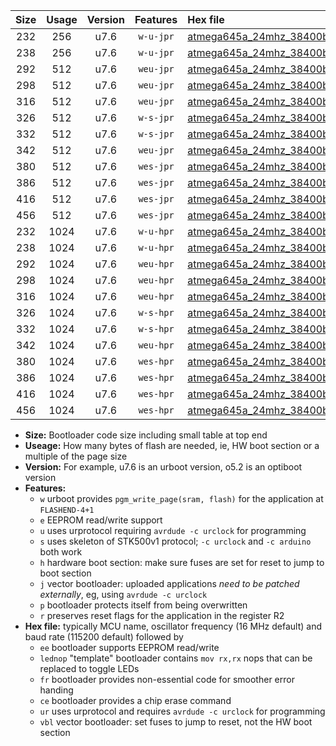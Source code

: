 |Size|Usage|Version|Features|Hex file|
|:-:|:-:|:-:|:-:|:--|
|232|256|u7.6|`w-u-jpr`|[atmega645a_24mhz_38400bps_ur_vbl.hex](https://raw.githubusercontent.com/stefanrueger/urboot/main/atmega645a_24mhz_38400bps_ur_vbl.hex)|
|238|256|u7.6|`w-u-jpr`|[atmega645a_24mhz_38400bps_lednop_ur_vbl.hex](https://raw.githubusercontent.com/stefanrueger/urboot/main/atmega645a_24mhz_38400bps_lednop_ur_vbl.hex)|
|292|512|u7.6|`weu-jpr`|[atmega645a_24mhz_38400bps_ee_ur_vbl.hex](https://raw.githubusercontent.com/stefanrueger/urboot/main/atmega645a_24mhz_38400bps_ee_ur_vbl.hex)|
|298|512|u7.6|`weu-jpr`|[atmega645a_24mhz_38400bps_ee_lednop_ur_vbl.hex](https://raw.githubusercontent.com/stefanrueger/urboot/main/atmega645a_24mhz_38400bps_ee_lednop_ur_vbl.hex)|
|316|512|u7.6|`weu-jpr`|[atmega645a_24mhz_38400bps_ee_lednop_fr_ur_vbl.hex](https://raw.githubusercontent.com/stefanrueger/urboot/main/atmega645a_24mhz_38400bps_ee_lednop_fr_ur_vbl.hex)|
|326|512|u7.6|`w-s-jpr`|[atmega645a_24mhz_38400bps_vbl.hex](https://raw.githubusercontent.com/stefanrueger/urboot/main/atmega645a_24mhz_38400bps_vbl.hex)|
|332|512|u7.6|`w-s-jpr`|[atmega645a_24mhz_38400bps_lednop_vbl.hex](https://raw.githubusercontent.com/stefanrueger/urboot/main/atmega645a_24mhz_38400bps_lednop_vbl.hex)|
|342|512|u7.6|`weu-jpr`|[atmega645a_24mhz_38400bps_ee_lednop_fr_ce_ur_vbl.hex](https://raw.githubusercontent.com/stefanrueger/urboot/main/atmega645a_24mhz_38400bps_ee_lednop_fr_ce_ur_vbl.hex)|
|380|512|u7.6|`wes-jpr`|[atmega645a_24mhz_38400bps_ee_vbl.hex](https://raw.githubusercontent.com/stefanrueger/urboot/main/atmega645a_24mhz_38400bps_ee_vbl.hex)|
|386|512|u7.6|`wes-jpr`|[atmega645a_24mhz_38400bps_ee_lednop_vbl.hex](https://raw.githubusercontent.com/stefanrueger/urboot/main/atmega645a_24mhz_38400bps_ee_lednop_vbl.hex)|
|416|512|u7.6|`wes-jpr`|[atmega645a_24mhz_38400bps_ee_lednop_fr_vbl.hex](https://raw.githubusercontent.com/stefanrueger/urboot/main/atmega645a_24mhz_38400bps_ee_lednop_fr_vbl.hex)|
|456|512|u7.6|`wes-jpr`|[atmega645a_24mhz_38400bps_ee_lednop_fr_ce_vbl.hex](https://raw.githubusercontent.com/stefanrueger/urboot/main/atmega645a_24mhz_38400bps_ee_lednop_fr_ce_vbl.hex)|
|232|1024|u7.6|`w-u-hpr`|[atmega645a_24mhz_38400bps_ur.hex](https://raw.githubusercontent.com/stefanrueger/urboot/main/atmega645a_24mhz_38400bps_ur.hex)|
|238|1024|u7.6|`w-u-hpr`|[atmega645a_24mhz_38400bps_lednop_ur.hex](https://raw.githubusercontent.com/stefanrueger/urboot/main/atmega645a_24mhz_38400bps_lednop_ur.hex)|
|292|1024|u7.6|`weu-hpr`|[atmega645a_24mhz_38400bps_ee_ur.hex](https://raw.githubusercontent.com/stefanrueger/urboot/main/atmega645a_24mhz_38400bps_ee_ur.hex)|
|298|1024|u7.6|`weu-hpr`|[atmega645a_24mhz_38400bps_ee_lednop_ur.hex](https://raw.githubusercontent.com/stefanrueger/urboot/main/atmega645a_24mhz_38400bps_ee_lednop_ur.hex)|
|316|1024|u7.6|`weu-hpr`|[atmega645a_24mhz_38400bps_ee_lednop_fr_ur.hex](https://raw.githubusercontent.com/stefanrueger/urboot/main/atmega645a_24mhz_38400bps_ee_lednop_fr_ur.hex)|
|326|1024|u7.6|`w-s-hpr`|[atmega645a_24mhz_38400bps.hex](https://raw.githubusercontent.com/stefanrueger/urboot/main/atmega645a_24mhz_38400bps.hex)|
|332|1024|u7.6|`w-s-hpr`|[atmega645a_24mhz_38400bps_lednop.hex](https://raw.githubusercontent.com/stefanrueger/urboot/main/atmega645a_24mhz_38400bps_lednop.hex)|
|342|1024|u7.6|`weu-hpr`|[atmega645a_24mhz_38400bps_ee_lednop_fr_ce_ur.hex](https://raw.githubusercontent.com/stefanrueger/urboot/main/atmega645a_24mhz_38400bps_ee_lednop_fr_ce_ur.hex)|
|380|1024|u7.6|`wes-hpr`|[atmega645a_24mhz_38400bps_ee.hex](https://raw.githubusercontent.com/stefanrueger/urboot/main/atmega645a_24mhz_38400bps_ee.hex)|
|386|1024|u7.6|`wes-hpr`|[atmega645a_24mhz_38400bps_ee_lednop.hex](https://raw.githubusercontent.com/stefanrueger/urboot/main/atmega645a_24mhz_38400bps_ee_lednop.hex)|
|416|1024|u7.6|`wes-hpr`|[atmega645a_24mhz_38400bps_ee_lednop_fr.hex](https://raw.githubusercontent.com/stefanrueger/urboot/main/atmega645a_24mhz_38400bps_ee_lednop_fr.hex)|
|456|1024|u7.6|`wes-hpr`|[atmega645a_24mhz_38400bps_ee_lednop_fr_ce.hex](https://raw.githubusercontent.com/stefanrueger/urboot/main/atmega645a_24mhz_38400bps_ee_lednop_fr_ce.hex)|

- **Size:** Bootloader code size including small table at top end
- **Useage:** How many bytes of flash are needed, ie, HW boot section or a multiple of the page size
- **Version:** For example, u7.6 is an urboot version, o5.2 is an optiboot version
- **Features:**
  + `w` urboot provides `pgm_write_page(sram, flash)` for the application at `FLASHEND-4+1`
  + `e` EEPROM read/write support
  + `u` uses urprotocol requiring `avrdude -c urclock` for programming
  + `s` uses skeleton of STK500v1 protocol; `-c urclock` and `-c arduino` both work
  + `h` hardware boot section: make sure fuses are set for reset to jump to boot section
  + `j` vector bootloader: uploaded applications *need to be patched externally*, eg, using `avrdude -c urclock`
  + `p` bootloader protects itself from being overwritten
  + `r` preserves reset flags for the application in the register R2
- **Hex file:** typically MCU name, oscillator frequency (16 MHz default) and baud rate (115200 default) followed by
  + `ee` bootloader supports EEPROM read/write
  + `lednop` "template" bootloader contains `mov rx,rx` nops that can be replaced to toggle LEDs
  + `fr` bootloader provides non-essential code for smoother error handing
  + `ce` bootloader provides a chip erase command
  + `ur` uses urprotocol and requires `avrdude -c urclock` for programming
  + `vbl` vector bootloader: set fuses to jump to reset, not the HW boot section
